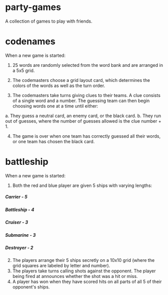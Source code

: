 # party-games
A collection of games to play with friends.

# codenames

When a new game is started:

1. 25 words are randomly selected from the word bank and are arranged in a 5x5 grid.

2. The codemasters choose a grid layout card, which determines the colors of the words as well as the turn order.

3. The codemasters take turns giving clues to their teams. A clue consists of a single word and a number. The guessing team can then begin choosing words one at a time until either:

  a. They guess a neutral card, an enemy card, or the black card.
  b. They run out of guesses, where the number of guesses allowed is the clue number + 1.

4. The game is over when one team has correctly guessed all their words, or one team has chosen the black card.

# battleship

When a new game is started:

1. Both the red and blue player are given 5 ships with varying lengths:
##### Carrier - 5
##### Battleship - 4
##### Cruiser - 3
##### Submarine - 3
##### Destroyer - 2

2. The players arrange their 5 ships secretly on a 10x10 grid (where the grid squares are labeled by letter and number).
3. The players take turns calling shots against the opponent. The player being fired at announces whether the shot was a hit or miss.
4. A player has won when they have scored hits on all parts of all 5 of their opponent's ships.
